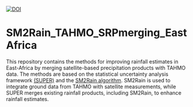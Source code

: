 [![DOI](https://zenodo.org/badge/881906136.svg)](https://doi.org/10.5281/zenodo.14035124)

# SM2Rain_TAHMO_SRPmerging_EastAfrica
This repository contains the methods for improving rainfall estimates in East-Africa by merging satellite-based precipitation products with TAHMO data. 
The methods are based on the statistical uncertainty analysis framework [(SUPER)](https://www.sciencedirect.com/science/article/abs/pii/S0034425722004059) and the [SM2Rain algorithm](https://github.com/IRPIhydrology/sm2rain).
SM2Rain is used to integrate ground data from TAHMO with satellite measurements, while SUPER merges existing rainfall products, including SM2Rain, to enhance rainfall estimates.
